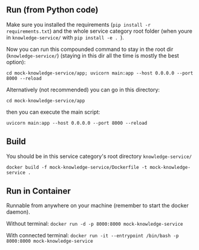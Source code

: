 
## Run (from Python code)
Make sure you installed the requirements (`pip install -r requirements.txt`) and the whole service category root folder (when youre in `knowledge-service/` with `pip install -e . `).

Now you can run this compounded command to stay in the root dir (`knowledge-service/`) (staying in this dir all the time is mostly the best option):

`cd mock-knowledge-service/app; uvicorn main:app --host 0.0.0.0 --port 8000 --reload`

Alternatively (not recommended) you can go in this directory: 

`cd mock-knowledge-service/app` 

then you can execute the main script:

`uvicorn main:app --host 0.0.0.0 --port 8000 --reload`


## Build
You should be in this service category's root directory  `knowledge-service/`

`docker build -f mock-knowledge-service/Dockerfile -t mock-knowledge-service .`

## Run in Container

Runnable from anywhere on your machine (remember to start the docker daemon).

Without terminal: `docker run -d -p 8000:8000 mock-knowledge-service`

With connected terminal: `docker run -it --entrypoint /bin/bash -p 8000:8000 mock-knowledge-service`

